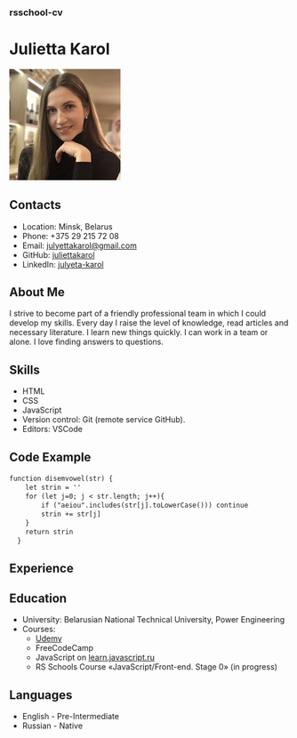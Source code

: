 ### rsschool-cv

# Julietta Karol
![photo](my_photo.jpg)

## Contacts

- Location: Minsk, Belarus
- Phone: +375 29 215 72 08
- Email: julyettakarol@gmail.com
- GitHub: [juliettakarol](https://github.com/juliettakarol)
- LinkedIn: [julyeta-karol](https://www.linkedin.com/in/julyeta-karol/)

## About Me
I strive to become part of a friendly professional team in which I could develop my skills. Every day I raise the level of knowledge, read articles and necessary literature. I learn new things quickly. I can work in a team or alone. I love finding answers to questions.

## Skills
- HTML
- CSS
- JavaScript
- Version control: Git (remote service GitHub).
- Editors: VSCode

## Code Example

```
function disemvowel(str) {
    let strin = ''
    for (let j=0; j < str.length; j++){
        if ("aeiou".includes(str[j].toLowerCase())) continue
        strin += str[j]
    }
    return strin
  }
```

## Experience

## Education
+ University: Belarusian National Technical University, Power Engineering
+ Courses:
  - [Udemy](https://www.udemy.com/course/javascript-ru/?couponCode=KEEPLEARNING) 
  - FreeCodeCamp
  - JavaScript on [learn.javascript.ru](https://learn.javascript.ru/)
  - RS Schools Course «JavaScript/Front-end. Stage 0» (in progress)

## Languages
- English - Pre-Intermediate 
- Russian - Native






